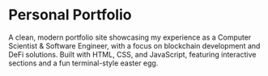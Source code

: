 # Personal Portfolio

A clean, modern portfolio site showcasing my experience as a Computer Scientist & Software Engineer, with a focus on blockchain development and DeFi solutions. Built with HTML, CSS, and JavaScript, featuring interactive sections and a fun terminal-style easter egg.
